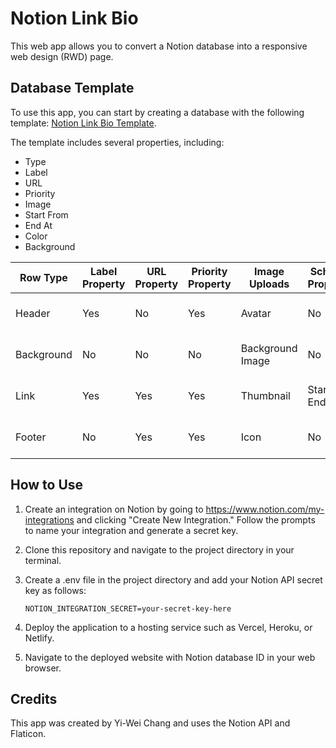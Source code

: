 # Notion Link Bio

This web app allows you to convert a Notion database into a responsive web design (RWD) page.

## Database Template

To use this app, you can start by creating a database with the following template: [Notion Link Bio Template](https://www.notion.so/made-by-chang/a15facc5bee540fa808ec678ebb49e06?v=2ae2b263b35041a7b9b618b4ffda733a&pvs=4).

The template includes several properties, including:

- Type
- Label
- URL
- Priority
- Image
- Start From
- End At
- Color
- Background

| Row Type   | Label Property | URL Property | Priority Property | Image Uploads                                 | Schedule Properties | Style Properties                            |
|------------|----------------|--------------|-------------------|-----------------------------------------------|---------------------|---------------------------------------------|
| Header     | Yes            | No           | Yes               | Avatar                                        | No                  | Font Color, Background Color                |
| Background | No             | No           | No                | Background Image                              | No                  | Font Color, Background Color                |
| Link       | Yes            | Yes          | Yes               | Thumbnail                                     | Start Date, End Date | Font Color, Background Color                |
| Footer     | No             | Yes          | Yes               | Icon                                          | No                  | Font Color, Background Color                |

## How to Use

1. Create an integration on Notion by going to https://www.notion.com/my-integrations and clicking "Create New Integration." Follow the prompts to name your integration and generate a secret key.

2. Clone this repository and navigate to the project directory in your terminal.

3. Create a .env file in the project directory and add your Notion API secret key as follows:
   ```
   NOTION_INTEGRATION_SECRET=your-secret-key-here
   ```

4. Deploy the application to a hosting service such as Vercel, Heroku, or Netlify.

5. Navigate to the deployed website with Notion database ID in your web browser.
## Credits

This app was created by Yi-Wei Chang and uses the Notion API and Flaticon.
